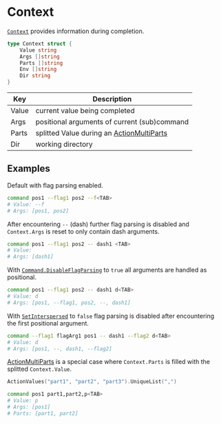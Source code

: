 # Context

[`Context`] provides information during completion.

```go
type Context struct {
	Value string
	Args []string
	Parts []string
	Env []string
	Dir string
}
```

| Key            | Description                                  |
|----------------|----------------------------------------------|
| Value          | current value being completed                | 
| Args           | positional arguments of current (sub)command |
| Parts          | splitted Value during an [ActionMultiParts]  |
| Dir            | working directory                            |


## Examples

Default with flag parsing enabled.
```sh
command pos1 --flag1 pos2 --f<TAB>
# Value: --f
# Args: [pos1, pos2]
```

After encountering `--` (dash) further flag parsing is disabled and `Context.Args` is reset to only contain dash arguments.
```sh
command pos1 --flag1 pos2 -- dash1 <TAB>
# Value:
# Args: [dash1]
```

With [`Command.DisableFlagParsing`] to `true` all arguments are handled as positional.
```sh
command pos1 --flag1 pos2 -- dash1 d<TAB>
# Value: d
# Args: [pos1, --flag1, pos2, --, dash1]
```

With [`SetInterspersed`] to `false` flag parsing is disabled after encountering the first positional argument.
```sh
command --flag1 flagArg1 pos1 -- dash1 --flag2 d<TAB>
# Value: d
# Args: [pos1, --, dash1, --flag2]
```

[ActionMultiParts] is a special case where `Context.Parts` is filled with the splitted `Context.Value`.
```go
ActionValues("part1", "part2", "part3").UniqueList(",")
````

```sh
command pos1 part1,part2,p<TAB>
# Value: p
# Args: [pos1]
# Parts: [part1, part2]
```
 

[ActionMultiParts]:./defaultActions/actionMultiParts.md
[`Command.DisableFlagParsing`]:https://pkg.go.dev/github.com/spf13/cobra#Command
[`Context`]:https://pkg.go.dev/github.com/rsteube/carapace#Context
[`SetInterspersed`]:https://pkg.go.dev/github.com/spf13/pflag#SetInterspersed